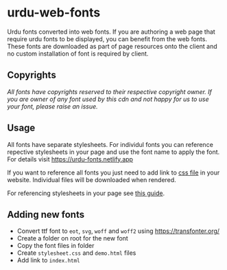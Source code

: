 # urdu-web-fonts
Urdu fonts converted into web fonts. If you are authoring a web page that require urdu fonts to be displayed, you can benefit from the web fonts. These fonts are downloaded as part of page resources onto the client and no custom installation of font is required by client.

## Copyrights
_All fonts have copyrights reserved to their respective copyright owner. If you are owner of any font used by this cdn and not happy for us to use your font, please raise an issue._

## Usage

All fonts have separate stylesheets. For individul fonts you can reference repective stylesheets in your page and use the font name to apply the font. For details visit  https://urdu-fonts.netlify.app
 
If you want to reference all fonts you just need to add link to [css file](http://fonts.nawishta.co.uk/stylesheet.css) in your website. Individual files will be downloaded when rendered.

For referencing stylesheets in your page see [this guide](https://www.w3schools.com/tags/tag_link.asp).

## Adding new fonts

- Convert ttf font to `eot`, `svg`, `woff` and `woff2` using https://transfonter.org/
- Create a folder on root for the new font
- Copy the font files in folder
- Create `stylesheet.css` and `demo.html` files 
- Add link to `index.html`
 
